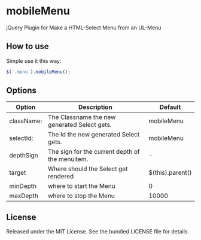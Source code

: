 mobileMenu
==========

jQuery Plugin for Make a HTML-Select Menu from an UL-Menu

## How to use
Simple use it this way:
```javascript
$('.menu').mobileMenu();
```

## Options
Option | Description | Default
------ | ----------- | -------
className: | The Classname the new generated Select gets. | mobileMenu
selectId: | The Id the new generated Select gets. | mobileMenu
depthSign | The sign for the current depth of the menuitem. | -
target | Where should the Select get rendered | $(this).parent()
minDepth | where to start the Menu | 0
maxDepth | where to stop the Menu | 10000

## License
Released under the MIT License. See the bundled LICENSE file for details.